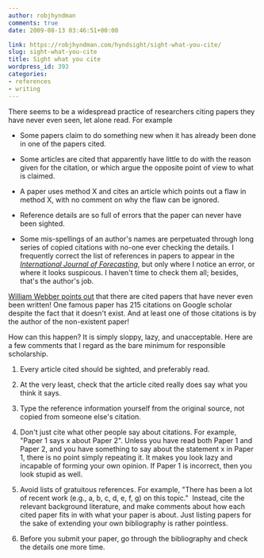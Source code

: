 ```yaml
---
author: robjhyndman
comments: true
date: 2009-08-13 03:46:51+00:00

link: https://robjhyndman.com/hyndsight/sight-what-you-cite/
slug: sight-what-you-cite
title: Sight what you cite
wordpress_id: 393
categories:
- references
- writing
---
```


There seems to be a widespread practice of researchers citing papers they have never even seen, let alone read. For example



	
  * Some papers claim to do something new when it has already been done in one of the papers cited.

	
  * Some articles are cited that apparently have little to do with the reason given for the citation, or which argue the opposite point of view to what is claimed.

	
  * A paper uses method X and cites an article which points out a flaw in method X, with no comment on why the flaw can be ignored.

	
  * Reference details are so full of errors that the paper can never have been sighted.

	
  * Some mis-spellings of an author's names are perpetuated through long series of copied citations with no-one ever checking the details. I frequently correct the list of references in papers to appear in the _[International Journal of Forecasting](http://ijf.forecasters.org/)_, but only where I notice an error, or where it looks suspicous. I haven't time to check them all; besides, that's the author's job.


[William Webber points out](http://blog.codalism.com/?p=773) that there are cited papers that have never even been written! One famous paper has 215 citations on Google scholar despite the fact that it doesn't exist. And at least one of those citations is by the author of the non-existent paper!

How can this happen? It is simply sloppy, lazy, and unacceptable. Here are a few comments that I regard as the bare minimum for responsible scholarship.



	
  1. Every article cited should be sighted, and preferably read.

	
  2. At the very least, check that the article cited really does say what you think it says.

	
  3. Type the reference information yourself from the original source, not copied from someone else's citation.

	
  4. Don't just cite what other people say about citations. For example, "Paper 1 says x about Paper 2". Unless you have read both Paper 1 and Paper 2, and you have something to say about the statement x in Paper 1, there is no point simply repeating it. It makes you look lazy and incapable of forming your own opinion. If Paper 1 is incorrect, then you look stupid as well.

	
  5. Avoid lists of gratuitous references. For example, "There has been a lot of recent work (e.g., a, b, c, d, e, f, g) on this topic."  Instead, cite the relevant background literature, and make comments about how each cited paper fits in with what your paper is about. Just listing papers for the sake of extending your own bibliography is rather pointless.

	
  6. Before you submit your paper, go through the bibliography and check the details one more time.



